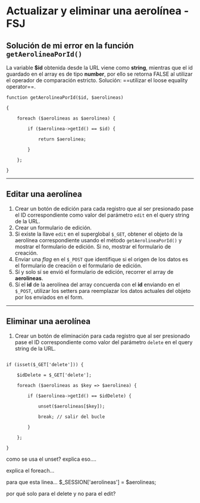 # Actualizar y eliminar una aerolínea - FSJ

## Solución de mi error en la función `getAerolineaPorId()`

La variable **$id** obtenida desde la URL viene como **string**, mientras que el id guardado en el array es de tipo **number**, por ello se retorna FALSE al utilizar el operador de comparación estricto. Solución: ==utilizar el loose equality operator==.

```
function getAerolineaPorId($id, $aerolineas)

{

    foreach ($aerolineas as $aerolinea) {

        if ($aerolinea->getId() == $id) {

            return $aerolinea;

        }

    };

}
```

---

## Editar una aerolínea

1. Crear un botón de edición para cada registro que al ser presionado pase el ID correspondiente como valor del parámetro `edit` en el query string de la URL.
2. Crear un formulario de edición.
4. Si existe la llave `edit` en el superglobal `$_GET`, obtener el objeto de la aerolínea correspondiente usando el método `getAerolineaPorId()` y mostrar el formulario de edición. Si no, mostrar el formulario de creación.
5. Enviar una *flag* en el `$_POST` que identifique si el origen de los datos es el formulario de creación o el formulario de edición.
6. Sí y solo sí se envió el formulario de edición, recorrer el array de **aerolíneas**.
7. Sí el **id** de la aerolínea del array concuerda con el **id** enviando en el `$_POST`, utilizar los setters para reemplazar los datos actuales del objeto por los enviados en el form.

--- 
## Eliminar una aerolínea

1. Crear un botón de eliminación para cada registro que al ser presionado pase el ID correspondiente como valor del parámetro `delete` en el query string de la URL.

```

if (isset($_GET['delete'])) {

    $idDelete = $_GET['delete'];

    foreach ($aerolineas as $key => $aerolinea) {

        if ($aerolinea->getId() == $idDelete) {

            unset($aerolineas[$key]);

            break; // salir del bucle

        }

    };

}
```

como se usa el unset?
explica eso....

explica el foreach...

para que esta linea...
$_SESSION['aerolineas'] = $aerolineas;

por qué solo para el delete y no para el edit?